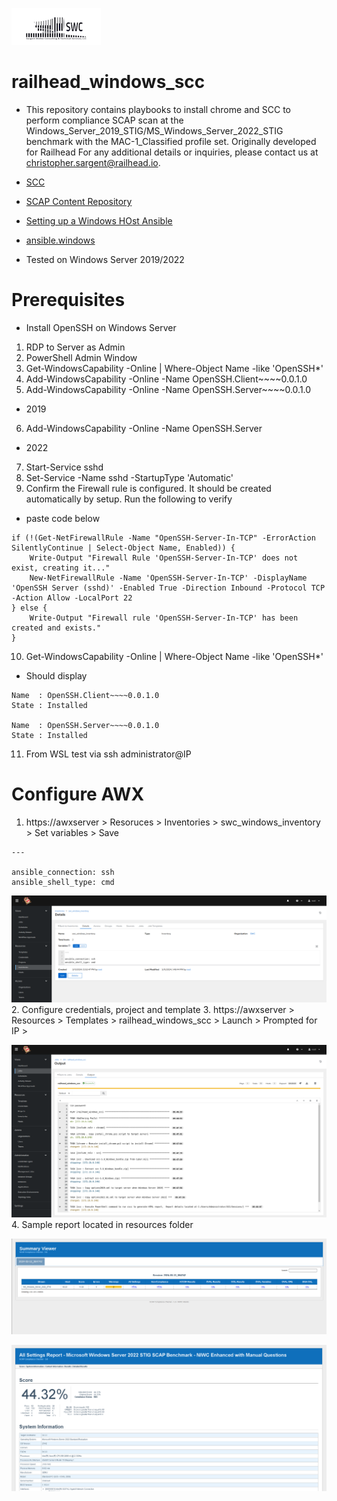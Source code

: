 ![alt text](swclogo.jpg)
# railhead_windows_scc
* This repository contains playbooks to install chrome and SCC to perform compliance SCAP scan at the Windows_Server_2019_STIG/MS_Windows_Server_2022_STIG benchmark with the MAC-1_Classified profile set. Originally developed for Railhead For any additional details or inquiries, please contact us at christopher.sargent@railhead.io.

* [SCC](https://www.niwcatlantic.navy.mil/Technology/SCAP/)
* [SCAP Content Repository](https://www.niwcatlantic.navy.mil/Technology/SCAP/SCAP-Content-Repository/)
* [Setting up a Windows HOst Ansible](https://docs.ansible.com/ansible/latest/os_guide/windows_setup.html)
* [ansible.windows](https://galaxy.ansible.com/ui/repo/published/ansible/windows/docs/)

* Tested on Windows Server 2019/2022
# Prerequisites 
* Install OpenSSH on Windows Server
1. RDP to Server as Admin
2. PowerShell Admin Window
3. Get-WindowsCapability -Online | Where-Object Name -like 'OpenSSH*'
4. Add-WindowsCapability -Online -Name OpenSSH.Client~~~~0.0.1.0 
5. Add-WindowsCapability -Online -Name OpenSSH.Server~~~~0.0.1.0 
* 2019
6. Add-WindowsCapability -Online -Name OpenSSH.Server
* 2022
7. Start-Service sshd 
8. Set-Service -Name sshd -StartupType 'Automatic'
9. Confirm the Firewall rule is configured. It should be created automatically by setup. Run the following to verify
* paste code below
```
if (!(Get-NetFirewallRule -Name "OpenSSH-Server-In-TCP" -ErrorAction SilentlyContinue | Select-Object Name, Enabled)) {
    Write-Output "Firewall Rule 'OpenSSH-Server-In-TCP' does not exist, creating it..."
    New-NetFirewallRule -Name 'OpenSSH-Server-In-TCP' -DisplayName 'OpenSSH Server (sshd)' -Enabled True -Direction Inbound -Protocol TCP -Action Allow -LocalPort 22
} else {
    Write-Output "Firewall rule 'OpenSSH-Server-In-TCP' has been created and exists."
} 
```
10. Get-WindowsCapability -Online | Where-Object Name -like 'OpenSSH*'
* Should display
```
Name  : OpenSSH.Client~~~~0.0.1.0
State : Installed

Name  : OpenSSH.Server~~~~0.0.1.0
State : Installed
```
11. From WSL test via ssh administrator@IP

# Configure AWX
1. https://awxserver > Resoruces > Inventories > swc_windows_inventory > Set variables > Save
```
---

ansible_connection: ssh
ansible_shell_type: cmd
```

![Screenshot](resources/screenshot01.png)
2. Configure credentials, project and template
3. https://awxserver > Resources > Templates > railhead_windows_scc > Launch > Prompted for IP > 

![Screenshot](resources/screenshot02.png)
4. Sample report located in resources folder 

![Screenshot](resources/screenshot03.png)

![Screenshot](resources/screenshot04.png)